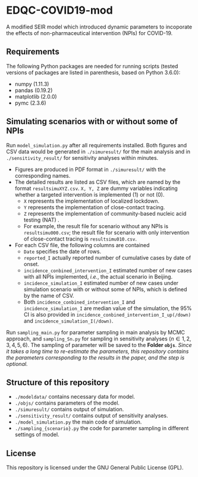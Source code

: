 # **EDQC-COVID19-mod**

A  modified SEIR model which introduced dynamic parameters to incoporate the effects of non-pharmaceutical intervention (NPIs) for COVID-19.

## Requirements

The following Python packages are needed for running scripts (tested versions of packages are listed in parenthesis, based on Python 3.6.0):

- numpy (1.11.3)
- pandas (0.19.2)
- matplotlib (2.0.0)
- pymc (2.3.6)

## Simulating scenarios with or without some of NPIs

Run `model_simulation.py` after all requirements installed. Both figures and CSV data would be generated in `./simuresult/` for the main analysis and in `./sensitivity_result/` for sensitivity analyses within minutes.

- Figures are produced in PDF format in `./simuresult/` with the corresponding names.
- The detailed results are listed as CSV files, which are named by the format `resultsimuXYZ.csv`. `X, Y, Z` are dummy variables indicating whether a targeted intervention is implemented (1) or not (0).
  - `X` represents the implementation of localized lockdown.
  - `Y` represents the implementation of close-contact tracing.
  - `Z` represents the implementation of community-based nucleic acid testing (NAT) .
  - For example, the result file for scenario without any NPIs is `resultsimu000.csv`; the result file for scenario with only intervention of close-contact tracing is `resultsimu010.csv`.
- For each CSV file, the following columns are contained
  - `Date`  specifies the date of rows.
  - `reported_I` actually reported number of cumulative cases by date of onset.
  - `incidence_conbined_intervention_I`  estimated number of new cases with all NPIs implemented, *i.e.*, the actual scenario in Beijing.
  - `incidence_simulation_I` estimated number of new cases under simulation scenario with or without some of NPIs, which is defined by the name of CSV.
  - Both `incidence_conbined_intervention_I` and `incidence_simulation_I` are median value of the simulation, the 95% CI is also provided in `incidence_conbined_intervention_I_up(/down)` and  `incidence_simulation_I(/down)`.

Run `sampling_main.py` for parameter sampling in main analysis by MCMC approach, and `sampling_Sn.py` for sampling in sensitivity analyses ($n\in{1,2,3,4,5,6}$). The sampling of parameter will be saved to the **Folder ``objs``**. 
*Since it takes a long time to re-estimate the parameters, this repository contains the parameters corresponding to the results in the paper, and the step is optional.*

## Structure of this repository 

- `./modeldata/` contains necessary data for model.
- `./objs/` contains parameters of the model.
- `./simuresult/` contains output of simulation.
- `./sensitivity_result/` contains output of sensitivity analyses.
- `./model_simulation.py` the main code of simulation.
- `./sampling_{scenario}.py` the code for parameter sampling in different settings of model.

## License

This repository is licensed under the GNU General Public License (GPL).